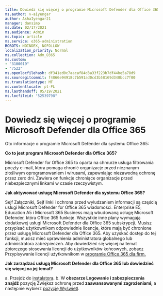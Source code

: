 ```yaml
---
title: Dowiedz się więcej o programie Microsoft Defender dla Office 365
ms.author: v-aiyengar
author: AshaIyengar21
manager: dansimp
ms.date: 02/17/2021
ms.audience: Admin
ms.topic: article
ms.service: o365-administration
ROBOTS: NOINDEX, NOFOLLOW
localization_priority: Normal
ms.collection: Adm_O365
ms.custom:
- "3100019"
- "7522"
ms.openlocfilehash: df341ed0c7aacaf84d3a33f223b7df44be5a78d9
ms.sourcegitcommit: f4866e94918c7b591ad0cd3b58169d340bcc7f00
ms.translationtype: MT
ms.contentlocale: pl-PL
ms.lasthandoff: 05/19/2021
ms.locfileid: "52539798"
---
```

# <a name="learn-about-microsoft-defender-for-office-365"></a>Dowiedz się więcej o programie Microsoft Defender dla Office 365

Oto informacje o programie Microsoft Defender dla systemu Office 365:

**Co to jest program Microsoft Defender dla Office 365?**

Microsoft Defender for Office 365 to oparta na chmurze usługa filtrowania poczty e-mail, która pomaga chronić organizacje przed nieznanym złośliwym oprogramowaniem i wirusami, zapewniając niezawodną ochronę przez zero dni. Zawiera on funkcje chroniące organizacje przed niebezpiecznymi linkami w czasie rzeczywistym.

**Jak aktywować usługę Microsoft Defender dla systemu Office 365?**

Sejf Załączniki, Sejf linki i ochrona przed wyłudzaniem informacji są częścią usługi Microsoft Defender for Office 365 wiadomości. Enterprise E5, Education A5 i Microsoft 365 Business mają wbudowaną usługę Microsoft Defender, która Office 365 funkcje. Wszystkie inne plany wymagają dodatkowej usługi Microsoft Defender dla Office 365 subskrypcji. Musisz przypisać użytkownikom odpowiednie licencje, które mają być chronione przez usługę Microsoft Defender dla Office 365. Aby uzyskać dostęp do tej funkcji, musisz mieć uprawnienia administratora globalnego lub administratora zabezpieczeń. Aby dowiedzieć się więcej na temat zbiorczego stosowania licencji do użytkowników końcowych, zobacz Przypisywanie licencji użytkownikom w [programie Office 365 dla firm.](https://go.microsoft.com/fwlink/?linkid=2093435)

**Jak zarządzać usługą Microsoft Defender dla Office 365 lub dowiedzieć się więcej na jej temat?**

a. Przejdź do [instalatora](https://go.microsoft.com/fwlink/p/?linkid=2075721).
b. W **obszarze Logowanie i zabezpieczenia znajdź** pozycję Zwiększ ochronę przed **zaawansowanymi zagrożeniami**, a następnie wybierz [pozycję Wyświetl](https://go.microsoft.com/fwlink/?linkid=2109302).

